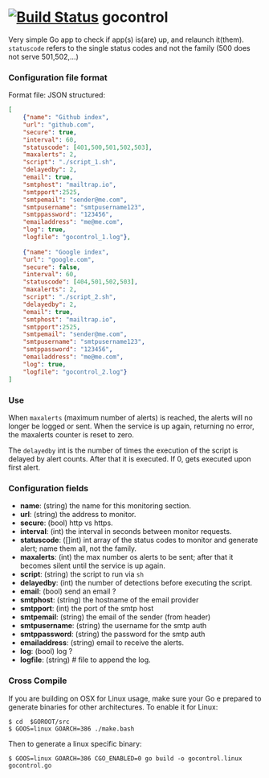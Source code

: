 [![Build Status](https://travis-ci.com/pedromg/gocontrol.svg?branch=master)](https://travis-ci.com/pedromg/gocontrol)
gocontrol
=========

Very simple Go app to check if app(s) is(are) up, and relaunch it(them).
`statuscode` refers to the single status codes and not the family (500 does not serve 501,502,...)

### Configuration file format

Format file: JSON structured:
```json
[
	{"name": "Github index",
	"url": "github.com", 
	"secure": true,
	"interval": 60, 
	"statuscode": [401,500,501,502,503],
	"maxalerts": 2,
	"script": "./script_1.sh", 
	"delayedby": 2,
	"email": true, 
	"smtphost": "mailtrap.io",
	"smtpport":2525,
	"smtpemail": "sender@me.com",
	"smtpusername": "smtpusername123",
	"smtppassword": "123456",
	"emailaddress": "me@me.com", 
	"log": true, 
	"logfile": "gocontrol_1.log"},
	
	{"name": "Google index",
	"url": "google.com", 
	"secure": false,
	"interval": 60, 
	"statuscode": [404,501,502,503],
	"maxalerts": 2,
	"script": "./script_2.sh", 
	"delayedby": 2,
	"email": true,
	"smtphost": "mailtrap.io",
	"smtpport":2525,
	"smtpemail": "sender@me.com",
	"smtpusername": "smtpusername123",
	"smtppassword": "123456", 
	"emailaddress": "me@me.com", 
	"log": true, 
	"logfile": "gocontrol_2.log"}
]
```

### Use

When `maxalerts` (maximum number of alerts) is reached, the alerts will no longer be logged or sent. When the service is up again, returning no error, the maxalerts counter is reset to zero.

The `delayedby` int is the number of times the execution of the script is delayed by alert counts. After that it is executed. If 0, gets executed upon first alert.


### Configuration fields

-	__name__: (string) the name for this monitoring section.
-	__url__: (string) the address to monitor.
-	__secure__: (bool) http vs https.
-	__interval__: (int) the interval in seconds between monitor requests.
-	__statuscode__: ([]int) int array of the status codes to monitor and generate alert; name them all, not the family.
-	__maxalerts__: (int) the max number os alerts to be sent; after that it becomes silent until the service is up again.
-	__script__: (string) the script to run via `sh`
-	__delayedby__: (int) the number of detections before executing the script.
-	__email__: (bool) send an email ?
-	__smtphost__: (string) the hostname of the email provider
-	__smtpport__: (int) the port of the smtp host
-	__smtpemail__: (string) the email of the sender (from header)
-	__smtpusername__: (string) the username for the smtp auth
-	__smtppassword__: (string) the password for the smtp auth
-	__emailaddress__: (string) email to receive the alerts.
-	__log__: (bool) log ?
-	__logfile__: (string) # file to append the log.

### Cross Compile

If you are building on OSX for Linux usage, make sure your Go e prepared to generate binaries for other architectures. To enable it for Linux:

```
$ cd  $GOROOT/src
$ GOOS=linux GOARCH=386 ./make.bash
```
Then to generate a linux specific binary:
```
$ GOOS=linux GOARCH=386 CGO_ENABLED=0 go build -o gocontrol.linux gocontrol.go
```

